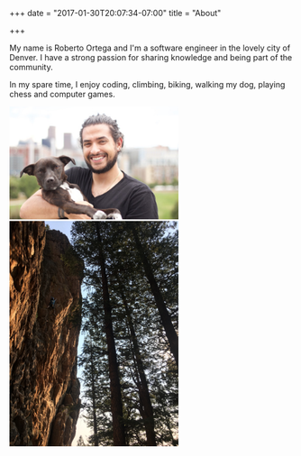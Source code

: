 +++
date = "2017-01-30T20:07:34-07:00"
title = "About"

+++

My name is Roberto Ortega and I'm a software engineer in the lovely city of Denver. I have a strong passion for sharing knowledge and being part of the community.

In my spare time, I enjoy coding, climbing, biking, walking my dog, playing chess and computer games.

<p class="center group">
  <img class="round" src="/img/me.jpg" alt="me" width="300">
  <img class="round" src="/img/escalar.jpg" alt="escalar" width="300">
</p>

